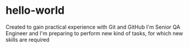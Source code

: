# hello-world
Created to gain practical experience with Git and GitHub
I'm Senior QA Engineer and I'm preparing to perform new kind of tasks, for which new skills are required
